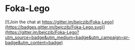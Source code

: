 # Foka-Lego

[![Join the chat at https://gitter.im/bejczib/Foka-Lego](https://badges.gitter.im/bejczib/Foka-Lego.svg)](https://gitter.im/bejczib/Foka-Lego?utm_source=badge&utm_medium=badge&utm_campaign=pr-badge&utm_content=badge)